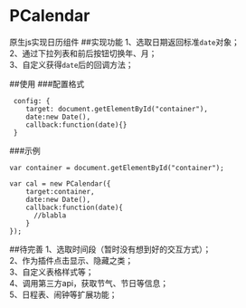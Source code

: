 # PCalendar
原生js实现日历组件
##实现功能
1、选取日期返回标准`date`对象；<br>
2、通过下拉列表和前后按钮切换年、月；<br>
3、自定义获得`date`后的回调方法；<br>

##使用
###配置格式
```
 config: {
 	target: document.getElementById("container"),
 	date:new Date(),
 	callback:function(date){}
 }
 ```
###示例
```
var container = document.getElementById("container");
```
```
var cal = new PCalendar({
    target:container,
    date:new Date(),
    callback:function(date){
      //blabla
    }
});
```

##待完善
1、选取时间段（暂时没有想到好的交互方式）；<br>
2、作为插件点击显示、隐藏之类；<br>
3、自定义表格样式等；<br>
4、调用第三方api，获取节气、节日等信息；<br>
5、日程表、闹钟等扩展功能；<br>
